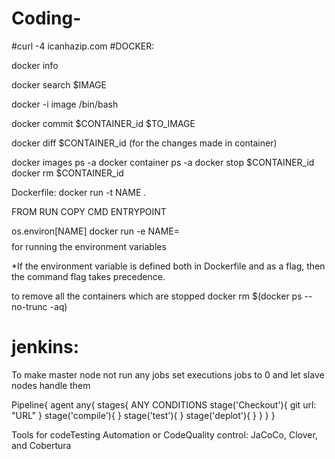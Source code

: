 # Coding-

#curl -4 icanhazip.com
#DOCKER:

docker info 

docker search $IMAGE

docker -i image /bin/bash

docker commit $CONTAINER_id $TO_IMAGE

docker diff $CONTAINER_id  (for the changes made in container)

docker images ps -a
docker container ps -a
docker stop $CONTAINER_id
docker rm $CONTAINER_id

Dockerfile:
docker run -t NAME .

FROM
RUN
COPY
CMD
ENTRYPOINT

os.environ[NAME]
docker run -e NAME=$$$$ for running the environment variables

*If the environment variable is defined both in Dockerfile and as a flag, then the command flag takes precedence.

to remove all the containers which are stopped
docker rm $(docker ps --no-trunc -aq)





# jenkins:

To make master node not run any jobs set executions jobs to 0 and let slave nodes handle them



Pipeline{
   agent any{
      stages{
      ANY CONDITIONS
        stage('Checkout'){
          git url: "URL"
        }
        stage('compile'){
        }
        stage('test'){
        }
        stage('deplot'){
        }
      }
    }
}

Tools for codeTesting Automation or CodeQuality control:
JaCoCo, Clover, and Cobertura



